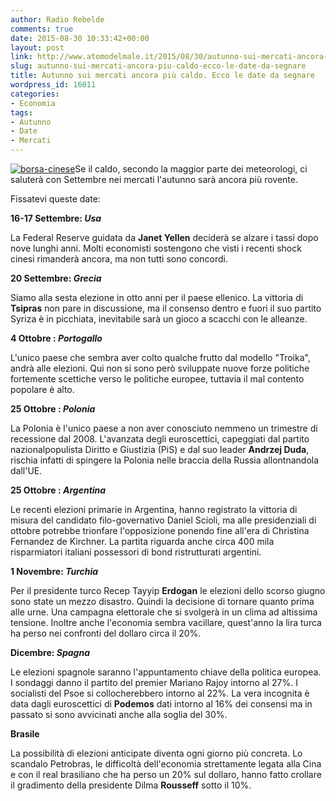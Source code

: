 ```yaml
---
author: Radio Rebelde
comments: true
date: 2015-08-30 10:33:42+00:00
layout: post
link: http://www.atomodelmale.it/2015/08/30/autunno-sui-mercati-ancora-piu-caldo-ecco-le-date-da-segnare/
slug: autunno-sui-mercati-ancora-piu-caldo-ecco-le-date-da-segnare
title: Autunno sui mercati ancora più caldo. Ecco le date da segnare
wordpress_id: 16011
categories:
- Economia
tags:
- Autunno
- Date
- Mercati
---
```


[![borsa-cinese](http://www.atomodelmale.it/wp-content/uploads/2015/08/borsa-cinese-300x180.jpg)](http://www.atomodelmale.it/2015/08/30/autunno-sui-mercati-ancora-piu-caldo-ecco-le-date-da-segnare/borsa-cinese/)Se il caldo, secondo la maggior parte dei meteorologi, ci saluterà con Settembre nei mercati l'autunno sarà ancora più rovente.

Fissatevi queste date:

**16-17 Settembre: _Usa_**

La Federal Reserve guidata da **Janet Yellen** deciderà se alzare i tassi dopo nove lunghi anni. Molti economisti sostengono che visti i recenti shock cinesi rimanderà ancora, ma non tutti sono concordi.

**20 Settembre: _Grecia_**

Siamo alla sesta elezione in otto anni per il paese ellenico. La vittoria di **Tsipras** non pare in discussione, ma il consenso dentro e fuori il suo partito Syriza è in picchiata, inevitabile sarà un gioco a scacchi con le alleanze.

**4 Ottobre : _Portogallo_**

L'unico paese che sembra aver colto qualche frutto dal modello "Troika", andrà alle elezioni. Qui non si sono però sviluppate nuove forze politiche fortemente scettiche verso le politiche europee, tuttavia il mal contento popolare è alto.

**25 Ottobre : _Polonia_**

La Polonia è l'unico paese a non aver conosciuto nemmeno un trimestre di recessione dal 2008. L'avanzata degli euroscettici, capeggiati dal partito nazionalpopulista Diritto e Giustizia (PiS) e dal suo leader **Andrzej Duda**, rischia infatti di spingere la Polonia nelle braccia della Russia allontnandola dall'UE.



**25 Ottobre : _Argentina_**

Le recenti elezioni primarie in Argentina, hanno registrato la vittoria di misura del candidato filo-governativo Daniel Scioli, ma alle presidenziali di ottobre potrebbe trionfare l'opposizione ponendo fine all'era di Christina Fernandez de Kirchner. La partita riguarda anche circa 400 mila risparmiatori italiani possessori di bond ristrutturati argentini.

**1 Novembre: _Turchia_**

Per il presidente turco Recep Tayyip **Erdogan** le elezioni dello scorso giugno sono state un mezzo disastro. Quindi la decisione di tornare quanto prima alle urne. Una campagna elettorale che si svolgerà in un clima ad altissima tensione. Inoltre anche l'economia sembra vacillare, quest'anno la lira turca ha perso nei confronti del dollaro circa il 20%.

**Dicembre: _Spagna_**

Le elezioni spagnole saranno l'appuntamento chiave della politica europea.
I sondaggi danno il partito del premier Mariano Rajoy intorno al 27%. I socialisti del Psoe si collocherebbero intorno al 22%. La vera incognita è data dagli euroscettici di **Podemos** dati intorno al 16% dei consensi ma in passato si sono avvicinati anche alla soglia del 30%.

**Brasile**

La possibilità di elezioni anticipate diventa ogni giorno più concreta. Lo scandalo Petrobras, le difficoltà dell'economia strettamente legata alla Cina e con il real brasiliano che ha perso un 20% sul dollaro, hanno fatto crollare il gradimento della presidente Dilma **Rousseff** sotto il 10%.
